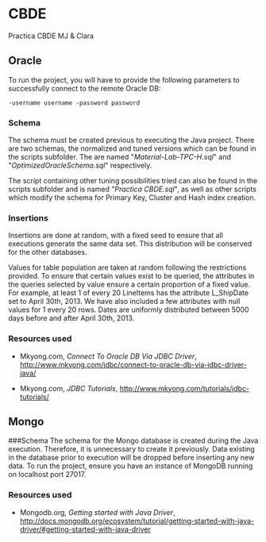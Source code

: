 CBDE
====

Practica CBDE MJ &amp; Clara
  
  

## Oracle

To run the project, you will have to provide the following parameters to successfully connect to the remote Oracle DB:

	-username username -password password
	
### Schema

The schema must be created previous to executing the Java project. There are two schemas, the normalized and tuned versions which can be found in the scripts subfolder. The are named "*Material-Lab-TPC-H.sql*" and "*OptimizedOracleSchema.sql*" respectively.

The script containing other tuning possibilities tried can also be found in the scripts subfolder and is named "*Practica CBDE.sql*", as well as other scripts which modify the schema for Primary Key, Cluster and Hash index creation.

### Insertions

Insertions are done at random, with a fixed seed to ensure that all executions generate the same data set. This distribution will be conserved for the other databases.

Values for table population are taken at random following the restrictions provided. To ensure that certain values exist to be queried, the attributes in the queries selected by value ensure a certain proportion of a fixed value. For example, at least 1 of every 20 LineItems has the attribute L_ShipDate set to April 30th, 2013. We have also included a few attributes with null values for 1 every 20 rows. Dates are uniformly distributed between 5000 days before and after April 30th, 2013.




### Resources used

* Mkyong.com, *Connect To Oracle DB Via JDBC Driver*, http://www.mkyong.com/jdbc/connect-to-oracle-db-via-jdbc-driver-java/

* Mkyong.com, *JDBC Tutorials*, http://www.mkyong.com/tutorials/jdbc-tutorials/




## Mongo

###Schema
The schema for the Mongo database is created during the Java execution. Therefore, it is unnecessary to create it previously. Data existing in the database prior to execution will be dropped before inserting any new data.
To run the project, ensure you have an instance of MongoDB running on localhost port 27017.

### Resources used

* Mongodb.org, *Getting started with Java Driver*, http://docs.mongodb.org/ecosystem/tutorial/getting-started-with-java-driver/#getting-started-with-java-driver